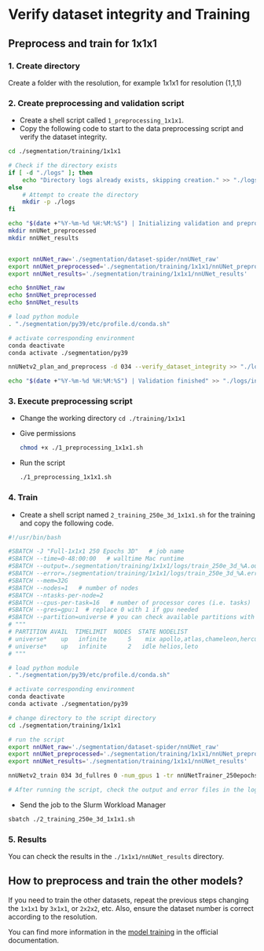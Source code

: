 # Verify dataset integrity and Training

## Preprocess and train for 1x1x1
### 1. Create directory

Create a folder with the resolution, for example 1x1x1 for resolution (1,1,1)

### 2. Create preprocessing and validation script

- Create a shell script called `1_preprocessing_1x1x1`.
- Copy the following code to start to the data preprocessing script and verify the dataset integrity.

```bash
cd ./segmentation/training/1x1x1

# Check if the directory exists
if [ -d "./logs" ]; then
    echo "Directory logs already exists, skipping creation." >> "./logs/integrity.log" 2>&1
else
    # Attempt to create the directory
    mkdir -p ./logs
fi

echo "$(date +"%Y-%m-%d %H:%M:%S") | Initializing validation and preprocessing" >> "./logs/integrity.log" 2>&1
mkdir nnUNet_preprocessed
mkdir nnUNet_results


export nnUNet_raw='./segmentation/dataset-spider/nnUNet_raw'
export nnUNet_preprocessed='./segmentation/training/1x1x1/nnUNet_preprocessed'
export nnUNet_results='./segmentation/training/1x1x1/nnUNet_results'

echo $nnUNet_raw
echo $nnUNet_preprocessed
echo $nnUNet_results

# load python module
. "./segmentation/py39/etc/profile.d/conda.sh"

# activate corresponding environment
conda deactivate
conda activate ./segmentation/py39

nnUNetv2_plan_and_preprocess -d 034 --verify_dataset_integrity >> "./logs/integrity.log" 2>&1

echo "$(date +"%Y-%m-%d %H:%M:%S") | Validation finished" >> "./logs/integrity.log" 2>&1
```

### 3. Execute preprocessing script

- Change the working directory `cd ./training/1x1x1`
- Give permissions

    ```bash
    chmod +x ./1_preprocessing_1x1x1.sh
    ```

- Run the script

    ```bash
    ./1_preprocessing_1x1x1.sh
    ```

### 4. Train

- Create a shell script named `2_training_250e_3d_1x1x1.sh` for the training and copy the following code.

```bash
#!/usr/bin/bash

#SBATCH -J "Full-1x1x1 250 Epochs 3D"   # job name
#SBATCH --time=0-48:00:00   # walltime Mac runtime
#SBATCH --output=./segmentation/training/1x1x1/logs/train_250e_3d_%A.out 
#SBATCH --error=./segmentation/training/1x1x1/logs/train_250e_3d_%A.err
#SBATCH --mem=32G
#SBATCH --nodes=1   # number of nodes
#SBATCH --ntasks-per-node=2
#SBATCH --cpus-per-task=16   # number of processor cores (i.e. tasks)
#SBATCH --gres=gpu:1  # replace 0 with 1 if gpu needed
#SBATCH --partition=universe # you can check available partitions with "sinfo" command
# """
# PARTITION AVAIL  TIMELIMIT  NODES  STATE NODELIST
# universe*    up   infinite      5    mix apollo,atlas,chameleon,hercules,prometheus
# universe*    up   infinite      2   idle helios,leto
# """

# load python module
. "./segmentation/py39/etc/profile.d/conda.sh"

# activate corresponding environment
conda deactivate
conda activate ./segmentation/py39

# change directory to the script directory
cd ./segmentation/training/1x1x1

# run the script
export nnUNet_raw='./segmentation/dataset-spider/nnUNet_raw'
export nnUNet_preprocessed='./segmentation/training/1x1x1/nnUNet_preprocessed'
export nnUNet_results='./segmentation/training/1x1x1/nnUNet_results'

nnUNetv2_train 034 3d_fullres 0 -num_gpus 1 -tr nnUNetTrainer_250epochs

# After running the script, check the output and error files in the logs directory. 
```

- Send the job to the Slurm Workload Manager

```bash
sbatch ./2_training_250e_3d_1x1x1.sh
```

### 5. Results

You can check the results in the `./1x1x1/nnUNet_results` directory.

## How to preprocess and train the other models?

If you need to train the other datasets, repeat the previous steps changing the `1x1x1` by `3x1x1`, or `2x2x2`, etc. Also, ensure the dataset number is correct according to the resolution.

You can find more information in the [model training](https://github.com/MIC-DKFZ/nnUNet/blob/master/documentation/how_to_use_nnunet.md#model-training) in the official documentation.
